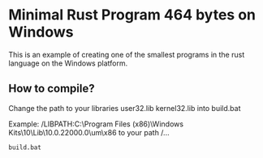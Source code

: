 
# Minimal Rust Program 464 bytes on Windows

This is an example of creating one of the smallest programs in the rust language on the Windows platform.


## How to compile?

Change the path to your libraries user32.lib kernel32.lib into build.bat

Example: /LIBPATH:C:\Program Files (x86)\Windows Kits\10\Lib\10.0.22000.0\um\x86 to your path /...

```
build.bat
```


